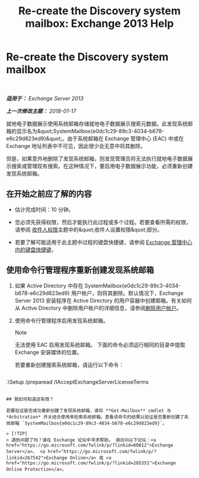 ﻿---
title: 'Re-create the Discovery system mailbox: Exchange 2013 Help'
TOCTitle: Re-create the Discovery system mailbox
ms:assetid: 5ae8426b-5661-4ecb-99c4-cdd342107fb1
ms:mtpsurl: https://technet.microsoft.com/zh-cn/library/Gg588318(v=EXCHG.150)
ms:contentKeyID: 50490637
ms.date: 05/21/2018
mtps_version: v=EXCHG.150
ms.translationtype: MT
---

# Re-create the Discovery system mailbox

 

_**适用于：** Exchange Server 2013_

_**上一次修改主题：** 2018-01-17_

就地电子数据展示使用系统邮箱存储就地电子数据展示搜索元数据。此发现系统邮箱的显示名为\&quot;SystemMailbox{e0dc1c29-89c3-4034-b678-e6c29d823ed9}\&quot;。由于系统邮箱在 Exchange 管理中心 (EAC) 中或在 Exchange 地址列表中不可见，因此很少会无意中将其删除。

但是，如果意外地删除了发现系统邮箱，则发现管理员将无法执行就地电子数据展示搜索或管理现有搜索。在这种情况下，要启用电子数据展示功能，必须重新创建发现系统邮箱。

## 在开始之前应了解的内容

  - 估计完成时间：10 分钟。

  - 您必须先获得权限，然后才能执行此过程或多个过程。若要查看所需的权限，请参阅 [收件人权限](recipients-permissions-exchange-2013-help.md)主题中的\&quot;收件人设置权限\&quot;部分。

  - 若要了解可能适用于此主题中过程的键盘快捷键，请参阅 [Exchange 管理中心内的键盘快捷键](keyboard-shortcuts-in-the-exchange-admin-center-exchange-online-protection-help.md)。

## 使用命令行管理程序重新创建发现系统邮箱

1.  如果 Active Directory 中存在 SystemMailbox{e0dc1c29-89c3-4034-b678-e6c29d823ed9} 用户帐户，则将其删除。默认情况下，Exchange Server 2013 安装程序在 Active Directory 的用户容器中创建邮箱。有关如何从 Active Directory 中删除用户帐户的详细信息，请参阅[删除用户帐户](https://go.microsoft.com/fwlink/p/?linkid=215850)。

2.  使用命令行管理程序启用发现系统邮箱。
    
    > [!NOTE]  
    > 无法使用 EAC 启用发现系统邮箱。
    > 下面的命令必须运行相同的目录中提取 Exchange 安装媒体的位置。
    
    若要重新创建搜索系统邮箱，请运行以下命令：
    
    ```powershell
.\Setup /preparead /IAcceptExchangeServerLicenseTerms
```

## 我如何知道这有效？

若要验证是否成功重新创建了发现系统邮箱，请将 **Get-Mailbox** cmdlet 与 *Arbitration* 开关结合使用来检索系统邮箱。查看该命令的结果以验证是否重新创建了系统邮箱 `SystemMailbox{e0dc1c29-89c3-4034-b678-e6c29d823ed9}`。

> [!TIP]  
> 遇到问题了吗？请在 Exchange 论坛中寻求帮助。 请访问以下论坛：<a href="https://go.microsoft.com/fwlink/p/?linkid=60612">Exchange Server</a>、 <a href="https://go.microsoft.com/fwlink/p/?linkid=267542">Exchange Online</a> 或 <a href="https://go.microsoft.com/fwlink/p/?linkid=285351">Exchange Online Protection</a>。

